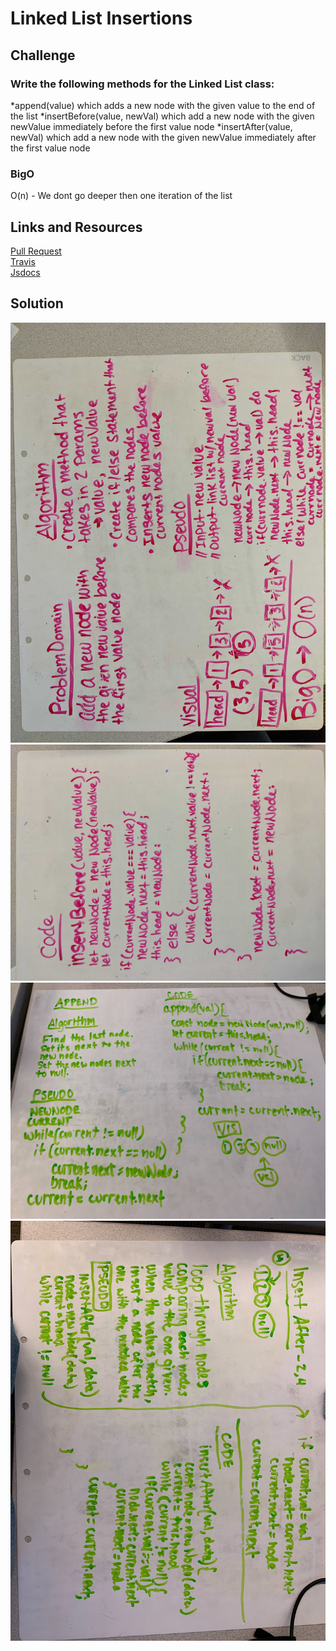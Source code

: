# Linked List Insertions


## Challenge
### Write the following methods for the Linked List class:

*append(value) which adds a new node with the given value to the end of the list
*insertBefore(value, newVal) which add a new node with the given newValue immediately before the first value node
*insertAfter(value, newVal) which add a new node with the given newValue immediately after the first value node


### BigO
O(n) - We dont go deeper then one iteration of the list

## Links and Resources
[Pull Request]() <br>
[Travis]() <br>
[Jsdocs]()

## Solution
![Whiteboard](../assets/llinsertionWB1.jpg)
![Whiteboard](../assets/llinsertionWB2.jpg)
![Whiteboard](../assets/llinsertionWB3.jpg)
![Whiteboard](../assets/llinsertionWB4.jpg)

